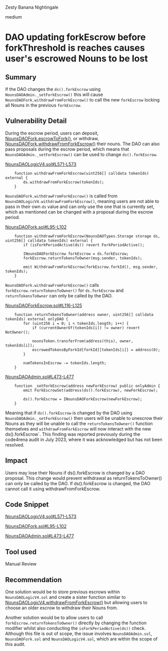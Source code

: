 Zesty Banana Nightingale

medium

# DAO updating forkEscrow before forkThreshold is reaches causes user's escrowed Nouns to be lost

## Summary
If the DAO changes the `ds().forkEscrow` using `NounsDAOAdmin._setForkEscrow()` this will cause `NounsDAOFork.withdrawFromForkEscrow()` to call the new `forkEscrow` locking all Nouns in the previous `forkEscrow`.

## Vulnerability Detail
During the escrow period, users can deposit, [NounsDAOFork.escrowToFork()](https://github.com/sherlock-audit/2024-03-nouns-dao-2/blob/main/nouns-monorepo/packages/nouns-contracts/contracts/governance/fork/NounsDAOFork.sol#L74-L88), or withdraw, [NounsDAOFork.withdrawFromForkEscrow()](https://github.com/sherlock-audit/2024-03-nouns-dao-2/blob/main/nouns-monorepo/packages/nouns-contracts/contracts/governance/fork/NounsDAOFork.sol#L95-L102) their nouns.
The DAO can also pass proposals during the escrow period, which means that `NounsDAOAdmin._setForkEscrow()` can be used to change `ds().forkEscrow`.

[NounsDAOLogicV4.sol#L571-L573](https://github.com/sherlock-audit/2024-03-nouns-dao-2/blob/main/nouns-monorepo/packages/nouns-contracts/contracts/governance/NounsDAOLogicV4.sol#L571-L573)
```solidity
    function withdrawFromForkEscrow(uint256[] calldata tokenIds) external {
        ds.withdrawFromForkEscrow(tokenIds);
    }
```

`NounsDAOFork.withdrawFromForkEscrow()` is called from `NounsDAOLogicV4.withdrawFromForkEscrow()`, meaning users are not able to pass in their own `ds` value and can only use the one that is currently set, which as mentioned can be changed with a proposal during the escrow period.

[NounsDAOFork.sol#L95-L102](https://github.com/sherlock-audit/2024-03-nouns-dao-2/blob/main/nouns-monorepo/packages/nouns-contracts/contracts/governance/fork/NounsDAOFork.sol#L95-L102)
```solidity
    function withdrawFromForkEscrow(NounsDAOTypes.Storage storage ds, uint256[] calldata tokenIds) external {
        if (isForkPeriodActive(ds)) revert ForkPeriodActive(); 

        INounsDAOForkEscrow forkEscrow = ds.forkEscrow;
        forkEscrow.returnTokensToOwner(msg.sender, tokenIds);

        emit WithdrawFromForkEscrow(forkEscrow.forkId(), msg.sender, tokenIds);
    }
```

`NounsDAOFork.withdrawFromForkEscrow()` calls `forkEscrow.returnTokensToOwner()` for `ds.forkEscrow` and `returnTokensToOwner` can only be called by the DAO. 

[NounsDAOForkEscrow.sol#L116-L125](https://github.com/sherlock-audit/2024-03-nouns-dao-2/blob/main/nouns-monorepo/packages/nouns-contracts/contracts/governance/fork/NounsDAOForkEscrow.sol#L116-L125)
```solidity
    function returnTokensToOwner(address owner, uint256[] calldata tokenIds) external onlyDAO {
        for (uint256 i = 0; i < tokenIds.length; i++) {
            if (currentOwnerOf(tokenIds[i]) != owner) revert NotOwner();

            nounsToken.transferFrom(address(this), owner, tokenIds[i]);
            escrowedTokensByForkId[forkId][tokenIds[i]] = address(0);
        }

        numTokensInEscrow -= tokenIds.length;
    }
```

[NounsDAOAdmin.sol#L473-L477](https://github.com/sherlock-audit/2024-03-nouns-dao-2/blob/main/nouns-monorepo/packages/nouns-contracts/contracts/governance/NounsDAOAdmin.sol#L473-L477)
```solidity
    function _setForkEscrow(address newForkEscrow) public onlyAdmin {
        emit ForkEscrowSet(address(ds().forkEscrow), newForkEscrow);

        ds().forkEscrow = INounsDAOForkEscrow(newForkEscrow);
    }
```

Meaning that if `ds().forkEscrow` is changed by the DAO using `NounsDAOAdmin._setForkEscrow()` then users will be unable to unescrow their Nouns as they will be unable to call the `returnTokensToOwner()` function themselves and `withdrawFromForkEscrow` will now interact with the new ds().forkEscrow`. This finding was reported previously during the code4rena audit in July 2023, where it was acknowledged but has not been resolved.

## Impact
Users may lose their Nouns if ds().forkEscrow is changed by a DAO proposal. This change would prevent withdrawal as returnTokensToOwner() can only be called by the DAO. If ds().forkEscrow is changed, the DAO cannot call it using withdrawFromForkEscrow.

## Code Snippet

[NounsDAOLogicV4.sol#L571-L573](https://github.com/sherlock-audit/2024-03-nouns-dao-2/blob/main/nouns-monorepo/packages/nouns-contracts/contracts/governance/NounsDAOLogicV4.sol#L571-L573)

[NounsDAOFork.sol#L95-L102](https://github.com/sherlock-audit/2024-03-nouns-dao-2/blob/main/nouns-monorepo/packages/nouns-contracts/contracts/governance/fork/NounsDAOFork.sol#L95-L102)

[NounsDAOAdmin.sol#L473-L477](https://github.com/sherlock-audit/2024-03-nouns-dao-2/blob/main/nouns-monorepo/packages/nouns-contracts/contracts/governance/NounsDAOAdmin.sol#L473-L477)

## Tool used

Manual Review

## Recommendation

One solution would be to store previous escrows within `NounsDAOLogicV4.sol` and create a sister function similar to [NounsDAOLogicV4.withdrawFromForkEscrow()](https://github.com/sherlock-audit/2024-03-nouns-dao-2/blob/main/nouns-monorepo/packages/nouns-contracts/contracts/governance/NounsDAOLogicV4.sol#L571-L573) but allowing users to choose an older escrow to withdraw their Nouns from.

Another solution would be to allow users to call `forkEscrow.returnTokensToOwner()` directly by changing the function modifier whilst also conducting the `isForkPeriodActive(ds))` check. Although this file is out of scope, the issue involves `NounsDAOAdmin.sol`, `NounsDAOFork.sol` and `NounsDAOLogicV4.sol`, which are within the scope of this audit.
